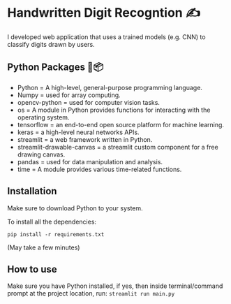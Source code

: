 # Handwritten Digit Recogntion ✍️

I developed web application that uses a trained models (e.g. CNN) to classify digits drawn by users.

## Python Packages 🐍📦
- Python = A high-level, general-purpose programming language.
- Numpy = used for array computing.
- opencv-python = used for computer vision tasks.
- os = A module in Python provides functions for interacting with the operating system.
- tensorflow = an end-to-end open source platform for machine learning.
- keras = a high-level neural networks APIs.
- streamlit = a web framework written in Python.
- streamlit-drawable-canvas = a streamlit custom component for a free drawing canvas.
- pandas = used for data manipulation and analysis.
- time = A module provides various time-related functions.

## Installation

Make sure to download Python to your system.

To install all the dependencies:

`pip install -r requirements.txt`

(May take a few minutes)

## How to use

Make sure you have Python installed, if yes, then inside terminal/command prompt at the project location, run:
`streamlit run main.py`

